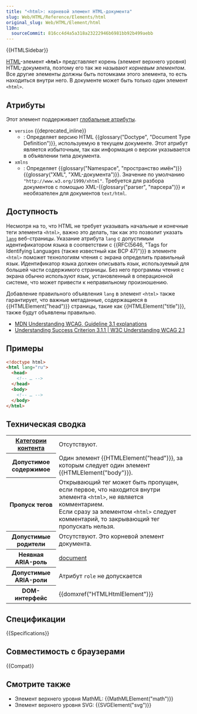 ```yaml
---
title: "<html>: корневой элемент HTML-документа"
slug: Web/HTML/Reference/Elements/html
original_slug: Web/HTML/Element/html
l10n:
  sourceCommit: 816cc4d4a5a318a23222946b6981bb92b499aebb
---
```


{{HTMLSidebar}}

[HTML](/ru/docs/Web/HTML)-элемент **`<html>`** представляет корень (элемент верхнего уровня) HTML-документа, поэтому его так же называют _корневым элементом_. Все другие элементы должны быть потомками этого элемента, то есть находиться внутри него. В документе может быть только один элемент `<html>`.

## Атрибуты

Этот элемент поддерживает [глобальные атрибуты](/ru/docs/Web/HTML/Global_attributes).

- `version` {{deprecated_inline}}
  - : Определяет версию HTML {{glossary("Doctype", "Document Type Definition")}}, используемую в текущем документе. Этот атрибут является избыточным, так как информация о версии указывается в объявлении типа документа.
- `xmlns`
  - : Определяет {{glossary("Namespace", "пространство имён")}} {{glossary("XML", "XML-документа")}}. Значение по умолчанию `"http://www.w3.org/1999/xhtml"`. Требуется для разбора документов с помощью XML-{{glossary("parser", "парсера")}} и необязателен для документов `text/html`.

## Доступность

Несмотря на то, что HTML не требует указывать начальные и конечные теги элемента `<html>`, важно это делать, так как это позволит указать [`lang`](/ru/docs/Web/HTML/Global_attributes/lang) веб-страницы. Указание атрибута `lang` с допустимым идентификатором языка в соответствии с {{RFC(5646, "Tags for Identifying Languages (также известный как BCP 47)")}} в элементе `<html>` поможет технологиям чтения с экрана определить правильный язык. Идентификатор языка должен описывать язык, используемый для большей части содержимого страницы. Без него программы чтения с экрана обычно используют язык, установленный в операционной системе, что может привести к неправильному произношению.

Добавление правильного объявления `lang` в элемент `<html>` также гарантирует, что важные метаданные, содержащиеся в {{HTMLElement("head")}} страницы, такие как {{HTMLElement("title")}}, также будут объявлены правильно.

- [MDN Understanding WCAG, Guideline 3.1 explanations](/ru/docs/Web/Accessibility/Understanding_WCAG/Understandable#guideline_3.1_%e2%80%94_readable_make_text_content_readable_and_understandable)
- [Understanding Success Criterion 3.1.1 | W3C Understanding WCAG 2.1](https://www.w3.org/WAI/WCAG21/Understanding/language-of-page.html)

## Примеры

```html
<!doctype html>
<html lang="ru">
  <head>
    <!-- … -->
  </head>
  <body>
    <!-- … -->
  </body>
</html>
```

## Техническая сводка

<table class="properties">
  <tbody>
    <tr>
      <th scope="row"><a href="/ru/docs/Web/Guide/HTML/Content_categories">Категории контента</a></th>
      <td>Отсутствуют.</td>
    </tr>
    <tr>
      <th scope="row">Допустимое содержимое</th>
      <td>Один элемент {{HTMLElement("head")}}, за которым следует один элемент {{HTMLElement("body")}}.</td>
    </tr>
    <tr>
      <th scope="row">Пропуск тегов</th>
      <td>
        Открывающий тег может быть пропущен, если первое, что находится внутри элемента <code>&#x3C;html></code>, не является комментарием.<br>
        Если сразу за элементом <code>&#x3C;html></code> следует комментарий, то закрывающий тег пропускать нельзя.
      </td>
    </tr>
    <tr>
      <th scope="row">Допустимые родители</th>
      <td>Отсутствуют. Это корневой элемент документа.</td>
    </tr>
    <tr>
      <th scope="row">Неявная ARIA-роль</th>
      <td><a href="/ru/docs/Web/Accessibility/ARIA/Roles/document_role">document</a></td>
    </tr>
    <tr>
      <th scope="row">Допустимые ARIA-роли</th>
      <td>Атрибут <code>role</code> не допускается</td>
    </tr>
    <tr>
      <th scope="row">DOM-интерфейс</th>
      <td>{{domxref("HTMLHtmlElement")}}</td>
    </tr>
  </tbody>
</table>

## Спецификации

{{Specifications}}

## Совместимость с браузерами

{{Compat}}

## Смотрите также

- Элемент верхнего уровня MathML: {{MathMLElement("math")}}
- Элемент верхнего уровня SVG: {{SVGElement("svg")}}
